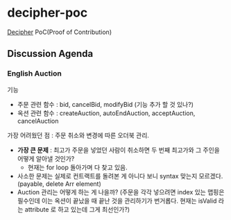 # decipher-poc
[Decipher](https://decipher.ac/) PoC(Proof of Contribution)

## Discussion Agenda
### English Auction
기능 
  - 주문 관련 함수 : bid, cancelBid, modifyBid (기능 추가 할 것 있나?)
  - 옥션 관련 함수 : createAuction, autoEndAuction, acceptAuction, cancelAuction
  
가장 어려웠던 점 : 주문 취소와 변경에 따른 오더북 관리.
  - **가장 큰 문제** : 최고가 주문을 넣었던 사람이 취소하면 두 번째 최고가와 그 주인을 어떻게 알아낼 것인가?
    - 현재는 for loop 돌아가며 다 찾고 있음.
  - 사소한 문제는 실제로 컨트랙트를 돌려본 게 아니다 보니 syntax 맞는지 모르겠다. (payable, delete Arr element)
  - Auction 관리는 어떻게 하는 게 나을까? (주문을 각각 넣으려면 index 있는 맵핑은 필수인데 이는 옥션이 끝났을 때 끝난 것을 관리하기가 번거롭다. 현재는 isValid 라는 attribute 로 하고 있는데 그게 최선인가?)
